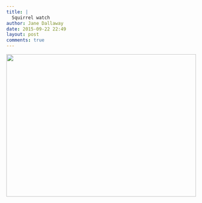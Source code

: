 ```yaml
---
title: |
  Squirrel watch
author: Jane Dallaway
date: 2015-09-22 22:49
layout: post
comments: true
---
```


<div><a href="http://static.skitters.dallaway.com/tp_IMG_3700.JPG"><img src="http://static.skitters.dallaway.com/tp_thumb_IMG_3700.JPG" width="500" height="375"/></a></div>



  




      
